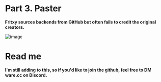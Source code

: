 # Part 3. Paster
__Fritxy sources backends from GitHub but often fails to credit the original creators.__

![image](https://github.com/user-attachments/assets/4afacdad-09e9-4521-a64a-ec840aaf894b)






# Read me
__I'm still adding to this, so if you'd like to join the github, feel free to DM ware.cc on Discord.__
